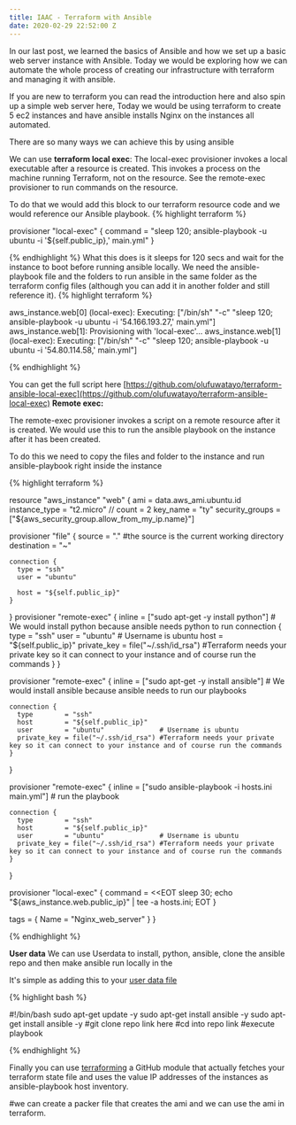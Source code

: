 ```yaml
---
title: IAAC - Terraform with Ansible
date: 2020-02-29 22:52:00 Z
---
```


In our last post, we learned the basics of Ansible and how we set up a basic web server instance with Ansible. Today we would be exploring how we can automate the whole process of creating our infrastructure with terraform and managing it with ansible.

If you are new to terraform you can read the introduction here and also spin up a simple web server here, Today we would be using terraform to create 5 ec2 instances and have ansible installs Nginx on the instances all automated.

There are so many ways we can achieve this by using ansible

We can use **terraform local exec**:
The local-exec provisioner invokes a local executable after a resource is created. This invokes a process on the machine running Terraform, not on the resource. See the remote-exec provisioner to run commands on the resource.


To do that we would add this block to our terraform resource code and we would reference our Ansible playbook.
{% highlight terraform %}

  provisioner "local-exec" {
    command = "sleep 120; ansible-playbook -u ubuntu -i '${self.public_ip},' main.yml"
  }

{% endhighlight %}
What this does is it sleeps for 120 secs and wait for the instance to boot before running ansible locally. We need the ansible-playbook file and the folders to run ansible in the same folder as the terraform config files (although you can add it in another folder and still reference it). 
{% highlight terraform %}

aws_instance.web[0] (local-exec): Executing: ["/bin/sh" "-c" "sleep 120; ansible-playbook -u ubuntu -i '54.166.193.27,' main.yml"]
aws_instance.web[1]: Provisioning with 'local-exec'...
aws_instance.web[1] (local-exec): Executing: ["/bin/sh" "-c" "sleep 120; ansible-playbook -u ubuntu -i '54.80.114.58,' main.yml"]

{% endhighlight %}

You can get the full script here [https://github.com/olufuwatayo/terraform-ansible-local-exec](https://github.com/olufuwatayo/terraform-ansible-local-exec)
**Remote exec:**

The remote-exec provisioner invokes a script on a remote resource after it is created. We would use this to run the ansible playbook on the instance after it has been created. 


To do this we need to copy the files and folder to the instance and run ansible-playbook right inside the instance 

{% highlight terraform %}

resource "aws_instance" "web" {
  ami           = data.aws_ami.ubuntu.id
  instance_type = "t2.micro"
  // count = 2
  key_name        = "ty"
  security_groups = ["${aws_security_group.allow_from_my_ip.name}"]


  provisioner "file" {
    source      = "." #the source is the current working directory
    destination = "~"

    connection {
      type = "ssh"
      user = "ubuntu"

      host = "${self.public_ip}"
    }
  }
  provisioner "remote-exec" {
    inline = ["sudo apt-get -y install python"] # We would install python because ansible needs python to run
    connection {
      type        = "ssh"
      user        = "ubuntu" # Username is ubuntu 
      host        = "${self.public_ip}"
      private_key = file("~/.ssh/id_rsa") #Terraform needs your private key so it can connect to your instance and of course run the commands
    }
  }


  provisioner "remote-exec" {
    inline = ["sudo apt-get -y install ansible"] # We would install ansible because ansible needs to run our playbooks

    connection {
      type        = "ssh"
      host        = "${self.public_ip}"
      user        = "ubuntu"              # Username is ubuntu 
      private_key = file("~/.ssh/id_rsa") #Terraform needs your private key so it can connect to your instance and of course run the commands
    }
  }


  provisioner "remote-exec" {
    inline = ["sudo ansible-playbook -i hosts.ini main.yml"] # run the playbook

    connection {
      type        = "ssh"
      host        = "${self.public_ip}"
      user        = "ubuntu"              # Username is ubuntu 
      private_key = file("~/.ssh/id_rsa") #Terraform needs your private key so it can connect to your instance and of course run the commands
    }
  }

  provisioner "local-exec" {
    command = <<EOT
      sleep 30;
	  echo "${aws_instance.web.public_ip}" | tee -a hosts.ini;
    EOT
  }

  tags = {
    Name = "Nginx_web_server"
  }
}

{% endhighlight %}

**User data** We can use Userdata  to install, python, ansible, clone the ansible repo and then make ansible run locally in the 

It's simple as adding this to your [user data file ](https://github.com/olufuwatayo/terraform-aws-ec2-nginx/blob/master/myuserdata.tpl)

{% highlight bash %}

#!/bin/bash
sudo apt-get update -y
sudo apt-get install ansible -y
sudo apt-get install ansible -y 
#git clone repo link here
#cd into repo link
#execute playbook 

{% endhighlight %}


Finally you can use [terraforming](https://github.com/dtan4/terraforming) a GitHub module that actually fetches your terraform state file and uses the value IP addresses of the instances as ansible-playbook host inventory.   

#we can create a packer file that creates the ami and we can use the ami in terraform.